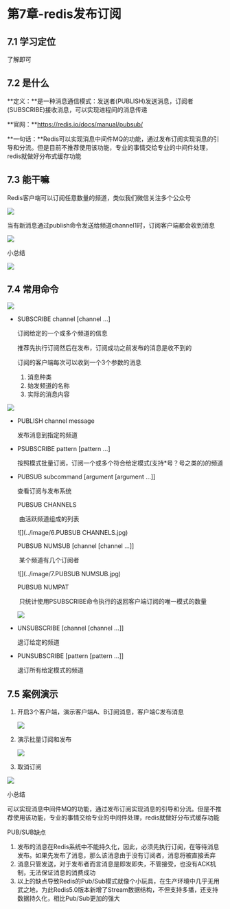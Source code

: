 # 第7章-redis发布订阅

## 7.1 学习定位

了解即可

## 7.2 是什么

**定义：**是一种消息通信模式：发送者(PUBLISH)发送消息，订阅者(SUBSCRIBE)接收消息，可以实现进程间的消息传递

**官网：**https://redis.io/docs/manual/pubsub/

**一句话：**Redis可以实现消息中间件MQ的功能，通过发布订阅实现消息的引导和分流。但是目前不推荐使用该功能，专业的事情交给专业的中间件处理，redis就做好分布式缓存功能

## 7.3 能干嘛

Redis客户端可以订阅任意数量的频道，类似我们微信关注多个公众号

![](../image/1.Redis订阅.jpg)

当有新消息通过publish命令发送给频道channel1时，订阅客户端都会收到消息

![](../image/2.Redis发布.jpg)

小总结

![](../image/3.发布订阅小总结.jpg)

## 7.4 常用命令

![](../image/4.发布订阅常用命令.jpg)

- SUBSCRIBE channel [channel ...]

  订阅给定的一个或多个频道的信息

  推荐先执行订阅然后在发布，订阅成功之前发布的消息是收不到的

  订阅的客户端每次可以收到一个3个参数的消息

  1. 消息种类
  2. 始发频道的名称
  3. 实际的消息内容

![](../image/5.消息接收参数.jpg)

- PUBLISH channel message

  发布消息到指定的频道

- PSUBSCRIBE pattern [pattern ...]

  按照模式批量订阅，订阅一个或多个符合给定模式(支持*号？号之类的)的频道

- PUBSUB subcommand [argument [argument ...]]

  查看订阅与发布系统

  PUBSUB CHANNELS

  ​	由活跃频道组成的列表

  ![](../image/6.PUBSUB CHANNELS.jpg)

  PUBSUB NUMSUB [channel [channel ...]]

  ​	某个频道有几个订阅者

  ![](../image/7.PUBSUB NUMSUB.jpg)

  PUBSUB NUMPAT

  ​	只统计使用PSUBSCRIBE命令执行的返回客户端订阅的唯一模式的数量

  ![](../image/9.模式订阅.jpg)


- UNSUBSCRIBE [channel [channel ...]]

  退订给定的频道

- PUNSUBSCRIBE [pattern [pattern ...]]

  退订所有给定模式的频道

## 7.5 案例演示

1. 开启3个客户端，演示客户端A、B订阅消息，客户端C发布消息

   ![](../image/8.订阅演示.jpg)

2. 演示批量订阅和发布

   ![](../image/10.批量订阅和发布.jpg)

3. 取消订阅

![](../image/11.取消订阅.jpg)

小总结

可以实现消息中间件MQ的功能，通过发布订阅实现消息的引导和分流。但是不推荐使用该功能，专业的事情交给专业的中间件处理，redis就做好分布式缓存功能

PUB/SUB缺点

1. 发布的消息在Redis系统中不能持久化，因此，必须先执行订阅，在等待消息发布。如果先发布了消息，那么该消息由于没有订阅者，消息将被直接丢弃
2. 消息只管发送，对于发布者而言消息是即发即失，不管接受，也没有ACK机制，无法保证消息的消费成功
3. 以上的缺点导致Redis的Pub/Sub模式就像个小玩具，在生产环境中几乎无用武之地，为此Redis5.0版本新增了Stream数据结构，不但支持多播，还支持数据持久化，相比Pub/Sub更加的强大



